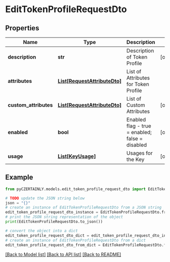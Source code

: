 # EditTokenProfileRequestDto


## Properties

Name | Type | Description | Notes
------------ | ------------- | ------------- | -------------
**description** | **str** | Description of Token Profile | [optional] 
**attributes** | [**List[RequestAttributeDto]**](RequestAttributeDto.md) | List of Attributes for Token Profile | 
**custom_attributes** | [**List[RequestAttributeDto]**](RequestAttributeDto.md) | List of Custom Attributes | [optional] 
**enabled** | **bool** | Enabled flag - true &#x3D; enabled; false &#x3D; disabled | [optional] 
**usage** | [**List[KeyUsage]**](KeyUsage.md) | Usages for the Key | [optional] 

## Example

```python
from pyCZERTAINLY.models.edit_token_profile_request_dto import EditTokenProfileRequestDto

# TODO update the JSON string below
json = "{}"
# create an instance of EditTokenProfileRequestDto from a JSON string
edit_token_profile_request_dto_instance = EditTokenProfileRequestDto.from_json(json)
# print the JSON string representation of the object
print(EditTokenProfileRequestDto.to_json())

# convert the object into a dict
edit_token_profile_request_dto_dict = edit_token_profile_request_dto_instance.to_dict()
# create an instance of EditTokenProfileRequestDto from a dict
edit_token_profile_request_dto_from_dict = EditTokenProfileRequestDto.from_dict(edit_token_profile_request_dto_dict)
```
[[Back to Model list]](../README.md#documentation-for-models) [[Back to API list]](../README.md#documentation-for-api-endpoints) [[Back to README]](../README.md)


